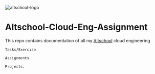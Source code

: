 ![altschool-logo](https://thealtschool.com/wp-content/uploads/2022/01/cropped-AltSchool-Logo-1.png)

# Altschool-Cloud-Eng-Assignment

This repo contains documentation of all my [Altschool](https://engineering.altschoolafrica.com/programs/cloud-engineering) cloud engineering 

``` plaintext
Tasks/Exercise

Assignments

Projects.
```
